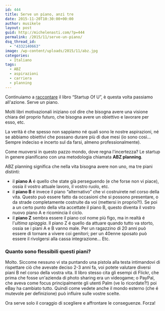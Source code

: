 ```yaml
---
id: 444
title: Serve un piano, anzi tre
date: 2015-11-20T10:30:00+00:00
author: musikele
layout: post
guid: http://michelenasti.com/?p=444
permalink: /2015/11/serve-un-piano/
dsq_thread_id:
  - "4332140663"
image: /wp-content/uploads/2015/11/abz.jpg
categories:
  - Italiano
tags:
  - ABZ
  - aspirazioni
  - carriera
  - planning
---
```

Continuiamo a [raccontare](http://michelenasti.com/2015/11/i-tre-pilastri-per-migliorare-la-propria-carriera/) il libro &#8220;Startup Of U&#8221;, è questa volta passiamo all'azione. Serve un piano.

Molti libri motivazionali iniziano col dire che bisogna avere una visione chiara del proprio futuro, che bisogna avere un obiettivo e lavorare per esso, etc.

La verità é che spesso non sappiamo né quali sono le nostre aspirazioni, né se abbiamo obiettivi che possano durare più di due mesi (io sono così... Sempre indeciso e incerto sul da farsi, almeno professionalmente).

Come muoversi in questo pazzo mondo, dove regna l'incertezza? Le startup in genere pianificano con una metodologia chiamata **ABZ planning**.

ABZ planning significa che nella vita bisogna avere non uno, ma tre piani distinti:

  * il **piano A** é quello che state già perseguendo (e che forse non vi piace), ossia il vostro attuale lavoro, il vostro ruolo, etc.
  * il **piano B** é invece il piano &#8220;alternativo&#8221; che vi costruirete nel corso della vita. Questo può essere fatto da occasioni che si possono presentare, o da strade completamente costruite da voi (mettersi in proprio?!). Se poi a un certo punto della vita accettate il piano B, questo diventa il vostro nuovo piano A e ricomincia il ciclo.
  * il **piano Z** sembra essere il piano col nome più figo, ma in realtà é l'_ultima spiaggia_. Il piano Z é quello da attuare quando tutto va storto, ossia se i piani A e B vanno male. Per un ragazzino di 20 anni può essere di tornare a vivere coi genitori; per un 40enne sposato può essere il rivolgersi alla cassa integrazione... Etc.

### Quanto sono flessibili questi piani?

Molto. Siccome nessuno vi sta puntando una pistola alla testa intimandovi di rispettare ciò che avevate deciso 2-3 anni fa, voi potete valutare diversi piani B nel corso della vostra vita. Il libro stesso cita gli esempi di Flickr, che prima che fosse un'azienda di photo sharing era un videogame; o PayPal, che aveva come focus principalmente gli utenti Palm (ve lo ricordate?!) poi eBay ha cambiato tutto. Quindi come vedete anche il mondo esterno (che é mutevole per definizione) può influire sulle vostre scelte.

Ora serve solo il coraggio di scegliere e affrontare le conseguenze. Forza!